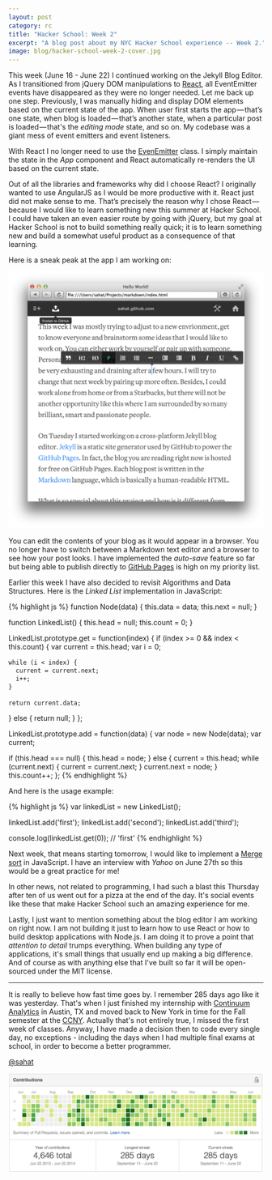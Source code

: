 ```yaml
---
layout: post
category: rc
title: "Hacker School: Week 2"
excerpt: "A blog post about my NYC Hacker School experience -- Week 2."
image: blog/hacker-school-week-2-cover.jpg
---
```


This week (June 16 - June 22) I continued working on the Jekyll Blog Editor. As I transitioned from
jQuery DOM manipulations to [React](http://facebook.github.io/react/), all
EventEmitter events have disappeared as
they were no longer needed. Let me back up one step. Previously, I was manually
hiding and display DOM elements based on the current state of the app. When user
first starts the app — that’s one state, when blog is loaded — that’s another
state, when a particular post is loaded — that's the *editing mode* state, and so
on. My codebase was a giant mess of event emitters and event listeners.

With React I no longer need to use the [EvenEmitter](http://nodejs.org/api/events.html)
class. I simply maintain the state in the *App* component and React automatically
re-renders the UI based on the current state.

Out of all the libraries and frameworks why did I choose React? I originally
wanted to use AngularJS as I would be more productive with it. React just did
not make sense to me. That’s precisely the reason why I chose React — because
I would like to learn something new this summer at Hacker School. I could have
taken an even easier route by going with jQuery, but my goal at Hacker School
is not to build something really quick; it is to learn something new and build
a somewhat useful product as a consequence of that learning.

Here is a sneak peak at the app I am working on:

![](/images/blog/hacker-school-week-2.png)

You can edit the contents of your blog as it would appear in a browser. You no
longer have to switch between a Markdown text editor and a browser to see how
your post looks. I have implemented the *auto-save* feature so far but being
able to publish directly to [GitHub Pages](https://pages.github.com/) is high
on my priority list.

Earlier this week I have also decided to revisit Algorithms
and Data Structures. Here is the *Linked List* implementation
in JavaScript:

{% highlight js %}
function Node(data) {
  this.data = data;
  this.next = null;
}

function LinkedList() {
  this.head = null;
  this.count = 0;
}

LinkedList.prototype.get = function(index) {
  if (index >= 0 && index < this.count) {
    var current = this.head;
    var i = 0;

    while (i < index) {
      current = current.next;
      i++;
    }

    return current.data;
  } else {
    return null;
  }
};

LinkedList.prototype.add = function(data) {
  var node = new Node(data);
  var current;

  if (this.head === null) {
    this.head = node;
  } else {
    current = this.head;
    while (current.next) {
      current = current.next;
    }
    current.next = node;
  }
  this.count++;
};
{% endhighlight %}

And here is the usage example:

{% highlight js %}
var linkedList = new LinkedList();

linkedList.add('first');
linkedList.add('second');
linkedList.add('third');

console.log(linkedList.get(0));
// 'first'
{% endhighlight %}

Next week, that means starting tomorrow, I would like to implement a
[Merge sort](http://en.wikipedia.org/wiki/Merge_sort) in JavaScript. I have
an interview with *Yahoo* on June 27th so this would be a great practice for me!

In other news, not related to programming, I had such a blast this Thursday after
ten of us went out for a pizza at the end of the day. It's social events like these
that make Hacker School such an amazing experience for me.

Lastly, I just want to mention something about the blog editor I am working on
right now. I am not building it just to learn how to use React or how to
build desktop applications with Node.js. I am doing it to prove a point that
*attention to detail* trumps everything. When building any type of applications,
it's small things that usually end up making a big difference. And of course as
with anything else that I've built so far it will be open-sourced under the MIT
license.

---

It is really to believe how fast time goes by. I remember 285 days ago like it
was yesterday. That's when I just finished my internship with [Continuum Analytics](http://continuum.io/) in
Austin, TX and moved back to New York in time for the Fall semester
at the [CCNY](http://www.ccny.cuny.edu/). Actually that's not entirely true,
I missed the first week of classes. Anyway, I have made a decision then to code
every single day, no exceptions - including the days when I had multiple
final exams at school, in order to become a better programmer.

<i class="fa fa-github"></i>
[@sahat](https://github.com/sahat)

![](/images/blog/hacker-school-week-2-1.png)
